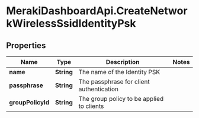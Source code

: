 # MerakiDashboardApi.CreateNetworkWirelessSsidIdentityPsk

## Properties
Name | Type | Description | Notes
------------ | ------------- | ------------- | -------------
**name** | **String** | The name of the Identity PSK | 
**passphrase** | **String** | The passphrase for client authentication | 
**groupPolicyId** | **String** | The group policy to be applied to clients | 


